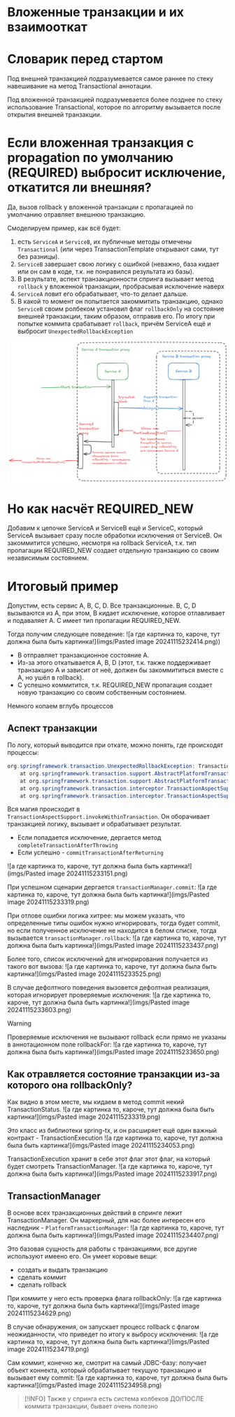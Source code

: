 # Вложенные транзакции и их взаимооткат

# Словарик перед стартом

Под внешней транзакцией подразумевается самое раннее по стеку навешивание на метод Transactional аннотации.

Под вложенной транзакцией подразумевается более позднее по стеку использование Transactional, которое по алгоритму вызывается после открытия внешней транзакции.
# Если вложенная транзакция с propagation по умолчанию (REQUIRED) выбросит исключение, откатится ли внешняя?

Да, вызов rollback у вложенной транзакции с пропагацией по умолчанию отравляет внешнюю транзакцию.

Смоделируем пример, как всё будет:
1. есть `ServiceA` и `ServiceB`, их публичные методы отмечены `Transactional` (или через TransactionTemplate открывают сами, тут без разницы).
2. `ServiceB` завершает свою логику с ошибкой (неважно, база кидает или он сам в коде, т.к. не понравился результата из базы).
3. В результате, аспект транзакционности спринга вызывает метод `rollback` у вложенной транзакции, пробрасывая исключение наверх
4. `ServiceA` ловит его обрабатывает, что-то делает дальше.
5. В какой то момент он попытается закоммитить транзакцию, однако `ServiceB` своим ролбеком установил флаг `rollbackOnly` на состояние внешней транзакции, таким образом, отправив его. По итогу при попытке коммита срабатывает `rollback`, причём ServiceA ещё и выбросит `UnexpectedRollbackException`

![а где картинка то, кароче, тут должна была быть картинка!](imgs/20241115231534.png)
# Но как насчёт REQUIRED_NEW
Добавим к цепочке ServiceA и ServiceB ещё и ServiceC, который ServiceA вызывает сразу после обработки исключения от ServiceB. Он закоммитится успешно, несмотря на rollback ServiceA, т.к. тип пропагации REQUIRED_NEW создает отдельную транзакцию со своим независимым состоянием.
# Итоговый пример

Допустим, есть сервис A, B, C, D. Все транзакционные. B, C, D вызываются из A, при этом, B кидает исключение, которое отлавливает и подаваляет А. C имеет тип пропагации REQUIRED_NEW.

Тогда получим следующее поведение:
![а где картинка то, кароче, тут должна была быть картинка!](imgs/Pasted image 20241115232414.png))
- B отправляет транзакционное состояние А.
- Из-за этого откатывается A, B, D (этот, т.к. также поддерживает транзакцию A и зависит от неё, должен бы закоммититься вместе с A, но ушёл в rollback).
- C успешно коммитится, т.к. REQUIRED_NEW пропагация создает новую транзакцию со своим собственным состоянием.

Немного копаем вглубь процессов

## Аспект транзакции

По логу, который выводится при откате, можно понять, где происходят процессы:
```java
org.springframework.transaction.UnexpectedRollbackException: Transaction rolled back because it has been marked as rollback-only
	at org.springframework.transaction.support.AbstractPlatformTransactionManager.processRollback(AbstractPlatformTransactionManager.java:938) ~[spring-tx-6.1.14.jar:6.1.14]
	at org.springframework.transaction.support.AbstractPlatformTransactionManager.commit(AbstractPlatformTransactionManager.java:754) ~[spring-tx-6.1.14.jar:6.1.14]
	at org.springframework.transaction.interceptor.TransactionAspectSupport.commitTransactionAfterReturning(TransactionAspectSupport.java:663) ~[spring-tx-6.1.14.jar:6.1.14]
	at org.springframework.transaction.interceptor.TransactionAspectSupport.invokeWithinTransaction(TransactionAspectSupport.java:413) ~[spring-tx-6.1.14.jar:6.1.14]
```

Вся магия происходит в `TransactionAspectSupport.invokeWithinTransaction`. Он оборачивает транзакцией логику, вызывает и обрабатывает результат.
- Если попадается исключение, дергается метод `completeTransactionAfterThrowing`
- Если успешно - `commitTransactionAfterReturning`

![а где картинка то, кароче, тут должна была быть картинка!](imgs/Pasted image 20241115233151.png)

При успешном сценарии дергается `transactionManager.commit`:
![а где картинка то, кароче, тут должна была быть картинка!](imgs/Pasted image 20241115233319.png)

При отлове ошибки логика хитрее: мы можем указать, что определенные типы ошибок нужно игнорировать, тогда будет commit, но если полученное исключение не находится в белом списке, тогда вызывается `transactionManager.rollback`:
![а где картинка то, кароче, тут должна была быть картинка!](imgs/Pasted image 20241115233437.png)

Более того, список исключений для игнорирования получается из такого вот вызова:
![а где картинка то, кароче, тут должна была быть картинка!](imgs/Pasted image 20241115233525.png)

В случае дефолтного поведения вызовется дефолтная реализация, которая игнорирует проверяемые исключения:
![а где картинка то, кароче, тут должна была быть картинка!](imgs/Pasted image 20241115233603.png)

>[!WARNING]
>Проверяемые исключения не вызывают rollback если прямо не указаны в аннотационном поле rollbackFor:
>![а где картинка то, кароче, тут должна была быть картинка!](imgs/Pasted image 20241115233650.png)

## Как отравляется состояние транзакции из-за которого она rollbackOnly?

Как видно в этом месте, мы кидаем в метод commit некий TransactionStatus.
![а где картинка то, кароче, тут должна была быть картинка!](imgs/Pasted image 20241115233319.png)

Это класс из библиотеки spring-tx, и он расширяет ещё один важный контракт - TransactionExecution
![а где картинка то, кароче, тут должна была быть картинка!](imgs/Pasted image 20241115234053.png)

TransactionExecution хранит в себе этот флаг этот флаг, на который будет смотреть TransactionManager.
![а где картинка то, кароче, тут должна была быть картинка!](imgs/Pasted image 20241115233917.png)

## TransactionManager

В основе всех транзакционных действий в спринге лежит TransactionManager.
Он маркерный, для нас более интересен его наследник - `PlatformTransactionManager`:
![а где картинка то, кароче, тут должна была быть картинка!](imgs/Pasted image 20241115234407.png)

Это базовая сущность для работы с транзакциями, все другие используют имеено его. Он умеет коровые вещи:
- создать и выдать транзакцию
- сделать коммит
- сделать rollback

При коммите у него есть проверка флага rollbackOnly:
![а где картинка то, кароче, тут должна была быть картинка!](imgs/Pasted image 20241115234629.png)

В случае обнаружения, он запускает процесс rollback с флагом неожиданности, что приведет по итогу к выбросу исключения:
![а где картинка то, кароче, тут должна была быть картинка!](imgs/Pasted image 20241115234719.png)

Сам коммит, конечно же, смотрит на самый JDBC-базу: получает объект коннекта, который обрабатывает текущую транзакцию и вызывает ему commit:
![а где картинка то, кароче, тут должна была быть картинка!](imgs/Pasted image 20241115234958.png)

>[!INFO]
>Также у спринга есть система колбеков ДО/ПОСЛЕ коммита транзакции, бывает очень полезно
